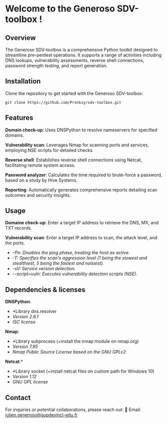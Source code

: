 # Welcome to the Generoso SDV-toolbox !

## Overview
The Generoso SDV-toolbox is a comprehensive Python toolkit designed to streamline pre-pentest operations. It supports a range of activities including DNS lookups, vulnerability assessments, reverse shell connections, password strength testing, and report generation.

## Installation
Clone the repository to get started with the Generoso SDV-toolbox:

    git clone https://github.com/Prxnkzy/sdv-toolbox.git
    
## Features
**Domain check-up**: Uses DNSPython to resolve nameservers for specified domains.

**Vulnerability scan**: Leverages Nmap for scanning ports and services, employing NSE scripts for detailed checks.

**Reverse shell**: Establishes reverse shell connections using Netcat, facilitating remote system access.

**Password analyzer**: Calculates the time required to brute-force a password, based on a study by Hive Systems.

**Reporting**: Automatically generates comprehensive reports detailing scan outcomes and security insights.

## Usage
**Domaine check-up**:
Enter a target IP address to retrieve the DNS, MX, and TXT records.

**Vulnerability scan**:
Enter a target IP address to scan, the attack level, and the ports.
+ *-Pn: Disables the ping phase, treating the host as active.*
+ *-T: Specifies the scan's aggression level (1 being the slowest and stealthiest, 5 being the fastest and noisiest).*
+ *-sV: Service version detection.*
+ *--script=vuln: Executes vulnerability detection scripts (NSE).*

## Dependencies & licenses
**DNSPython**:
+ *Library dns.resolver
+ *Version 2.6.1*
+ *ISC license*

**Nmap**:
+ *Library subprocess (+install the nmap module on nmap.org)
+ *Version 7.95*
+ *Nmap Public Source License based on the GNU GPLv2*

**Netcat**:* 
+ *Library socket (+install netcat files on custom path for Windows 10)
+ *Version 1.12*
+ *GNU GPL license*

## Contact
For inquiries or potential collaborations, please reach out:
📧 Email: julien.generoso@supdevinci-edu.fr


